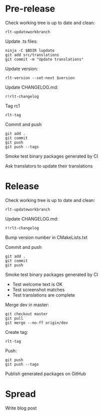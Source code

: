 # Pre-release

Check working tree is up to date and clean:

    rlt-updateworkbranch

Update .ts files:

    ninja -C $BDIR lupdate
    git add src/translations
    git commit -m "Update translations"

Update version:

    rlt-version --set-next $version

Update CHANGELOG.md:

    r!rlt-changelog

Tag rc1

    rlt-tag

Commit and push

    git add .
    git commit
    git push
    git push --tags

Smoke test binary packages generated by CI

Ask translators to update their translations

# Release

Check working tree is up to date and clean:

    rlt-updateworkbranch

Update CHANGELOG.md:

    r!rlt-changelog

Bump version number in CMakeLists.txt

Commit and push

    git add .
    git commit
    git push

Smoke test binary packages generated by CI

- Test welcome text is OK
- Test screenshot matches
- Test translations are complete

Merge dev in master:

    git checkout master
    git pull
    git merge --no-ff origin/dev

Create tag:

    rlt-tag

Push:

    git push
    git push --tags

Publish generated packages on GitHub

# Spread

Write blog post
